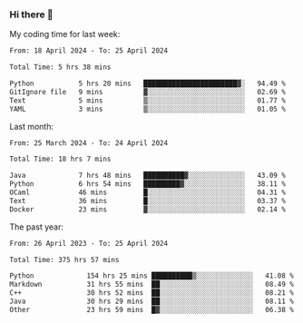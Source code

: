 ### Hi there 👋

My coding time for last week:

<!--START_SECTION:week-->

```txt
From: 18 April 2024 - To: 25 April 2024

Total Time: 5 hrs 38 mins

Python           5 hrs 20 mins   ███████████████████████▓░   94.49 %
GitIgnore file   9 mins          ▓░░░░░░░░░░░░░░░░░░░░░░░░   02.69 %
Text             5 mins          ▒░░░░░░░░░░░░░░░░░░░░░░░░   01.77 %
YAML             3 mins          ▒░░░░░░░░░░░░░░░░░░░░░░░░   01.05 %
```

<!--END_SECTION:week-->

Last month:

<!--START_SECTION:month-->

```txt
From: 25 March 2024 - To: 24 April 2024

Total Time: 18 hrs 7 mins

Java             7 hrs 48 mins   ██████████▓░░░░░░░░░░░░░░   43.09 %
Python           6 hrs 54 mins   █████████▓░░░░░░░░░░░░░░░   38.11 %
OCaml            46 mins         █░░░░░░░░░░░░░░░░░░░░░░░░   04.31 %
Text             36 mins         █░░░░░░░░░░░░░░░░░░░░░░░░   03.37 %
Docker           23 mins         ▓░░░░░░░░░░░░░░░░░░░░░░░░   02.14 %
```

<!--END_SECTION:month-->

The past year:

<!--START_SECTION:year-->

```txt
From: 26 April 2023 - To: 25 April 2024

Total Time: 375 hrs 57 mins

Python             154 hrs 25 mins ██████████▒░░░░░░░░░░░░░░   41.08 %
Markdown           31 hrs 55 mins  ██░░░░░░░░░░░░░░░░░░░░░░░   08.49 %
C++                30 hrs 52 mins  ██░░░░░░░░░░░░░░░░░░░░░░░   08.21 %
Java               30 hrs 29 mins  ██░░░░░░░░░░░░░░░░░░░░░░░   08.11 %
Other              23 hrs 59 mins  █▓░░░░░░░░░░░░░░░░░░░░░░░   06.38 %
```

<!--END_SECTION:year-->

